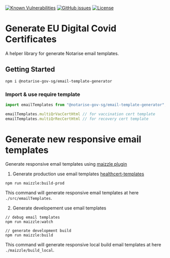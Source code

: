 [![Known Vulnerabilities](https://snyk.io//test/github/notarise-gov-sg/email-template-generator/badge.svg?targetFile=package.json)](https://snyk.io//test/github/notarise-gov-sg/email-template-generator?targetFile=package.json)
[![GitHub issues](https://img.shields.io/github/issues/notarise-gov-sg/email-template-generator)](https://github.com/notarise-gov-sg/email-template-generator/issues)
[![License](https://img.shields.io/github/license/notarise-gov-sg/email-template-generator)](https://github.com/Notarise-gov-sg/email-template-generator/blob/master/LICENSE)

# Generate EU Digital Covid Certificates

A helper library for generate Notarise email templates.

## Getting Started

```bash
npm i @notarise-gov-sg/email-template-generator
```

### Import & use require template

```javascript
import emailTemplates from "@notarise-gov-sg/email-template-generator";

emailTemplates.multiQrVacCertHtml // for vaccination cert template
emailTemplates.multiQrRecCertHtml // for recovery cert template

```

# Generate new responsive email templates

Generate responsive email templates using [maizzle plugin](https://maizzle.com/docs/installation/)

1. Generate production use email templates [healthcert-templates](https://github.com/Notarise-gov-sg/email-template-generator/emailTemplates)

```
npm run maizzle:build-prod
```

This command will generate responsive email templates at here `./src/emailTemplates`.

2. Generate developement use email templates

```
// debug email templates
npm run maizzle:watch

// generate development build
npm run maizzle:build
```

This command will generate responsive local build email templates at here `./maizzle/build_local`.
